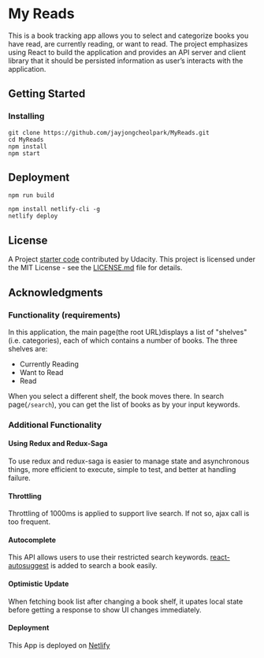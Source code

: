 # My Reads

This is a book tracking app allows you to select and categorize books you have read, are currently reading, or want to read. The project emphasizes using React to build the application and provides an API server and client library that it should be persisted information as user’s interacts with the application.

## Getting Started

### Installing

```
git clone https://github.com/jayjongcheolpark/MyReads.git
cd MyReads
npm install
npm start
```

## Deployment

```
npm run build

npm install netlify-cli -g
netlify deploy
```

## License

A Project [starter code](https://github.com/udacity/reactnd-project-myreads-starter) contributed by Udacity.
This project is licensed under the MIT License - see the [LICENSE.md](LICENSE.md) file for details.


## Acknowledgments
### Functionality (requirements)

In this application, the main page(the root URL)displays a list of "shelves" (i.e. categories), each of which contains a number of books. The three shelves are:

* Currently Reading
* Want to Read
* Read

When you select a different shelf, the book moves there.
In search page(`/search`), you can get the list of books as by your input keywords.


### Additional Functionality
#### Using Redux and Redux-Saga
To use redux and redux-saga is easier to manage state and asynchronous things, more efficient to execute, simple to test, and better at handling failure.

#### Throttling
Throttling of 1000ms is applied to support live search. If not so, ajax call is too frequent.

#### Autocomplete
This API allows users to use their restricted search keywords. [react-autosuggest](https://github.com/moroshko/react-autosuggest) is added to search a book easily.

#### Optimistic Update
When fetching book list after changing a book shelf, it upates local state before getting a response to show UI changes immediately.

#### Deployment
This App is deployed on [Netlify](https://www.netlify.com/)
